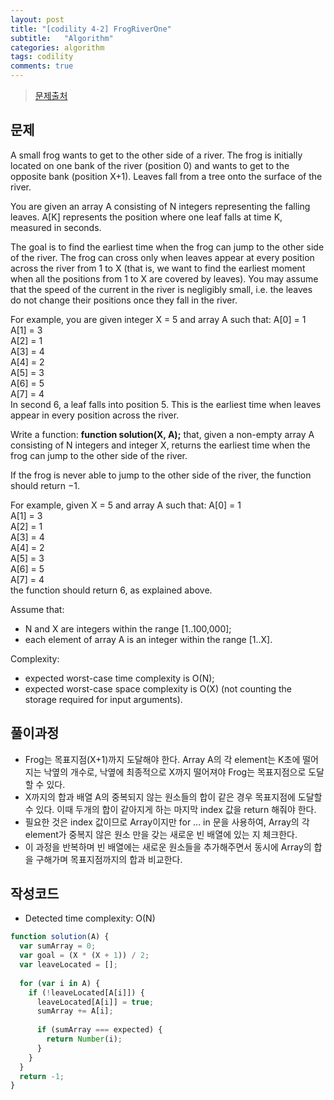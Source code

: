 ```yaml
---
layout: post
title: "[codility 4-2] FrogRiverOne"
subtitle:   "Algorithm"
categories: algorithm
tags: codility
comments: true
---
```


> [문제출처](https://app.codility.com/programmers/lessons/4-counting_elements/frog_river_one/)

## 문제
A small frog wants to get to the other side of a river. The frog is initially located on one bank of the river (position 0) and wants to get to the opposite bank (position X+1). Leaves fall from a tree onto the surface of the river.

You are given an array A consisting of N integers representing the falling leaves. A[K] represents the position where one leaf falls at time K, measured in seconds.

The goal is to find the earliest time when the frog can jump to the other side of the river. The frog can cross only when leaves appear at every position across the river from 1 to X (that is, we want to find the earliest moment when all the positions from 1 to X are covered by leaves). You may assume that the speed of the current in the river is negligibly small, i.e. the leaves do not change their positions once they fall in the river.

For example, you are given integer X = 5 and array A such that:
  A[0] = 1<br/>
  A[1] = 3<br/>
  A[2] = 1<br/>
  A[3] = 4<br/>
  A[4] = 2<br/>
  A[5] = 3<br/>
  A[6] = 5<br/>
  A[7] = 4<br/>
In second 6, a leaf falls into position 5. This is the earliest time when leaves appear in every position across the river.

Write a function:
**function solution(X, A);**
that, given a non-empty array A consisting of N integers and integer X, returns the earliest time when the frog can jump to the other side of the river.

If the frog is never able to jump to the other side of the river, the function should return −1.

For example, given X = 5 and array A such that:
  A[0] = 1<br/>
  A[1] = 3<br/>
  A[2] = 1<br/>
  A[3] = 4<br/>
  A[4] = 2<br/>
  A[5] = 3<br/>
  A[6] = 5<br/>
  A[7] = 4<br/>
the function should return 6, as explained above.

Assume that:
* N and X are integers within the range [1..100,000];
* each element of array A is an integer within the range [1..X].

Complexity:
* expected worst-case time complexity is O(N);
* expected worst-case space complexity is O(X) (not counting the storage required for input arguments).

## 풀이과정
* Frog는 목표지점(X+1)까지 도달해야 한다. Array A의 각 element는 K초에 떨어지는 낙옆의 개수로, 낙옆에 최종적으로 X까지 떨어져야 Frog는 목표지점으로 도달할 수 있다.
* X까지의 합과 배열 A의 중복되지 않는 원소들의 합이 같은 경우 목표지점에 도달할 수 있다. 이때 두개의 합이 같아지게 하는 마지막 index 값을 return 해줘야 한다.
* 필요한 것은 index 값이므로 Array이지만 for ... in 문을 사용하여, Array의 각 element가 중복지 않은 원소 만을 갖는 새로운 빈 배열에 있는 지 체크한다.
* 이 과정을 반복하며 빈 배열에는 새로운 원소들을 추가해주면서 동시에 Array의 합을 구해가며 목표지점까지의 합과 비교한다.

## 작성코드
- Detected time complexity: O(N)

```javascript
function solution(A) {
  var sumArray = 0;
  var goal = (X * (X + 1)) / 2;
  var leaveLocated = [];
  
  for (var i in A) {
    if (!leaveLocated[A[i]]) {
      leaveLocated[A[i]] = true;
      sumArray += A[i];
      
      if (sumArray === expected) {
        return Number(i);
      }
    }
  }
  return -1;
}
```
